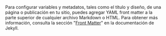 Para configurar variables y metadatos, tales como el título y diseño, de una página o publicación en tu sitio, puedes agregar YAML front matter a la parte superior de cualquier archivo Markdown o HTML. Para obtener más información, consulta la sección "[Front Matter](https://jekyllrb.com/docs/front-matter/)" en la documentación de Jekyll.
